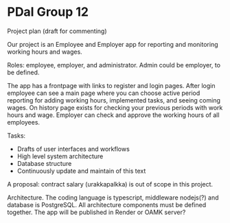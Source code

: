 # PDaI Group 12
Project plan (draft for commenting) 

Our project is an Employee and Employer app for reporting and monitoring working hours and wages.  

Roles: employee, employer, and administrator. Admin could be employer, to be defined. 

The app has a frontpage with links to register and login pages. After login employee can see a main page where you can choose active period reporting for adding working hours, implemented tasks, and seeing coming wages. On history page exists for checking your previous periods with work hours and wage. Employer can check and approve the working hours of all employees.  

Tasks: 
- Drafts of user interfaces and workflows 
- High level system architecture 
- Database structure  
- Continuously update and maintain of this text  

A proposal: contract salary (urakkapalkka) is out of scope in this project. 

Architecture. The coding language is typescript, middleware nodejs(?) and database is PostgreSQL. All architecture components must be defined together. The app will be published in Render or OAMK server? 
